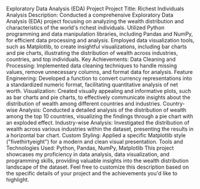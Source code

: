 Exploratory Data Analysis (EDA) Project
Project Title: Richest Individuals Analysis
Description:
Conducted a comprehensive Exploratory Data Analysis (EDA) project focusing on analyzing the wealth distribution and characteristics of the world's richest individuals. Utilized Python programming and data manipulation libraries, including Pandas and NumPy, for efficient data processing and analysis. Employed data visualization tools, such as Matplotlib, to create insightful visualizations, including bar charts and pie charts, illustrating the distribution of wealth across industries, countries, and top individuals.
Key Achievements:
Data Cleaning and Processing: Implemented data cleaning techniques to handle missing values, remove unnecessary columns, and format data for analysis.
Feature Engineering: Developed a function to convert currency representations into a standardized numeric format, facilitating quantitative analysis of net worth.
Visualization: Created visually appealing and informative plots, such as bar charts and pie charts, to effectively communicate insights about the distribution of wealth among different countries and industries.
Country-wise Analysis: Conducted a detailed analysis of the distribution of wealth among the top 10 countries, visualizing the findings through a pie chart with an exploded effect.
Industry-wise Analysis: Investigated the distribution of wealth across various industries within the dataset, presenting the results in a horizontal bar chart.
Custom Styling: Applied a specific Matplotlib style ("fivethirtyeight") for a modern and clean visual presentation.
Tools and Technologies Used: Python, Pandas, NumPy, Matplotlib
This project showcases my proficiency in data analysis, data visualization, and programming skills, providing valuable insights into the wealth distribution landscape of the dataset.
Feel free to customize this description based on the specific details of your project and the achievements you'd like to highlight.

